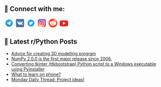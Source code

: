 ## 🔎 Connect with me:
[<img src="https://github.com/bullbesh/bullbesh/blob/main/images/Telegram.png" width="32" height="32" />](https://t.me/bullbesh)
[<img src="https://github.com/bullbesh/bullbesh/blob/main/images/VK.png" width="32" height="32" />](https://vk.com/bullbesh)
[<img src="https://github.com/bullbesh/bullbesh/blob/main/images/Twitter.png" width="32" height="32" />](https://twitter.com/bullbesh1)
[<img src="https://github.com/bullbesh/bullbesh/blob/main/images/Instagram.png" width="32" height="32" />](https://www.instagram.com/bullbesh)
[<img src="https://github.com/bullbesh/bullbesh/blob/main/images/Reddit.png" width="32" height="32" />](https://www.reddit.com/user/bullbesh)
[<img src="https://github.com/bullbesh/bullbesh/blob/main/images/YouTube.png" width="32" height="32" />](https://www.youtube.com/channel/UCtfjRs6uzgq5mfm8S06WTcg)

## 📕 Latest r/Python Posts
<!-- BLOG-POST-LIST:START -->
- [Advice for creating 3D modelling program](https://www.reddit.com/r/Python/comments/1dhudt2/advice_for_creating_3d_modelling_program/)
- [NumPy 2.0.0 is the first major release since 2006.](https://www.reddit.com/r/Python/comments/1dhtifv/numpy_200_is_the_first_major_release_since_2006/)
- [Converting tkinter &lpar;ttkbootstrap&rpar; Python script to a Windows executable using Pyinstaller](https://www.reddit.com/r/Python/comments/1dhq9sp/converting_tkinter_ttkbootstrap_python_script_to/)
- [What to learn on phone?](https://www.reddit.com/r/Python/comments/1dhm1tr/what_to_learn_on_phone/)
- [Monday Daily Thread: Project ideas!](https://www.reddit.com/r/Python/comments/1dhkxbq/monday_daily_thread_project_ideas/)
<!-- BLOG-POST-LIST:END -->
